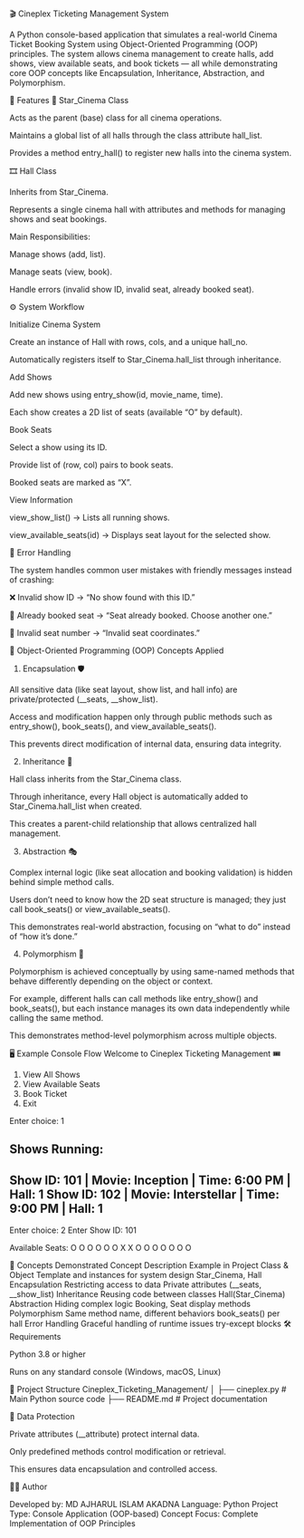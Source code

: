 🎬 Cineplex Ticketing Management System

A Python console-based application that simulates a real-world Cinema Ticket Booking System using Object-Oriented Programming (OOP) principles.
The system allows cinema management to create halls, add shows, view available seats, and book tickets — all while demonstrating core OOP concepts like Encapsulation, Inheritance, Abstraction, and Polymorphism.

🚀 Features
🏢 Star_Cinema Class

Acts as the parent (base) class for all cinema operations.

Maintains a global list of all halls through the class attribute hall_list.

Provides a method entry_hall() to register new halls into the cinema system.

🎞️ Hall Class

Inherits from Star_Cinema.

Represents a single cinema hall with attributes and methods for managing shows and seat bookings.

Main Responsibilities:

Manage shows (add, list).

Manage seats (view, book).

Handle errors (invalid show ID, invalid seat, already booked seat).

⚙️ System Workflow

Initialize Cinema System

Create an instance of Hall with rows, cols, and a unique hall_no.

Automatically registers itself to Star_Cinema.hall_list through inheritance.

Add Shows

Add new shows using entry_show(id, movie_name, time).

Each show creates a 2D list of seats (available “O” by default).

Book Seats

Select a show using its ID.

Provide list of (row, col) pairs to book seats.

Booked seats are marked as “X”.

View Information

view_show_list() → Lists all running shows.

view_available_seats(id) → Displays seat layout for the selected show.

🧩 Error Handling

The system handles common user mistakes with friendly messages instead of crashing:

❌ Invalid show ID → “No show found with this ID.”

🚫 Already booked seat → “Seat already booked. Choose another one.”

📍 Invalid seat number → “Invalid seat coordinates.”

🧱 Object-Oriented Programming (OOP) Concepts Applied
1. Encapsulation 🛡️

All sensitive data (like seat layout, show list, and hall info) are private/protected (__seats, __show_list).

Access and modification happen only through public methods such as entry_show(), book_seats(), and view_available_seats().

This prevents direct modification of internal data, ensuring data integrity.

2. Inheritance 🔁

Hall class inherits from the Star_Cinema class.

Through inheritance, every Hall object is automatically added to Star_Cinema.hall_list when created.

This creates a parent-child relationship that allows centralized hall management.

3. Abstraction 🎭

Complex internal logic (like seat allocation and booking validation) is hidden behind simple method calls.

Users don’t need to know how the 2D seat structure is managed; they just call book_seats() or view_available_seats().

This demonstrates real-world abstraction, focusing on “what to do” instead of “how it’s done.”

4. Polymorphism 🔄

Polymorphism is achieved conceptually by using same-named methods that behave differently depending on the object or context.

For example, different halls can call methods like entry_show() and book_seats(), but each instance manages its own data independently while calling the same method.

This demonstrates method-level polymorphism across multiple objects.

🖥️ Example Console Flow
Welcome to Cineplex Ticketing Management 🎟️

1. View All Shows
2. View Available Seats
3. Book Ticket
4. Exit

Enter choice: 1

Shows Running:
---------------------------------
Show ID: 101 | Movie: Inception | Time: 6:00 PM | Hall: 1
Show ID: 102 | Movie: Interstellar | Time: 9:00 PM | Hall: 1
---------------------------------

Enter choice: 2
Enter Show ID: 101

Available Seats:
O O O O O
O X X O O
O O O O O

🧠 Concepts Demonstrated
Concept	Description	Example in Project
Class & Object	Template and instances for system design	Star_Cinema, Hall
Encapsulation	Restricting access to data	Private attributes (__seats, __show_list)
Inheritance	Reusing code between classes	Hall(Star_Cinema)
Abstraction	Hiding complex logic	Booking, Seat display methods
Polymorphism	Same method name, different behaviors	book_seats() per hall
Error Handling	Graceful handling of runtime issues	try-except blocks
🛠️ Requirements

Python 3.8 or higher

Runs on any standard console (Windows, macOS, Linux)

📂 Project Structure
Cineplex_Ticketing_Management/
│
├── cineplex.py     # Main Python source code
├── README.md                 # Project documentation

🔐 Data Protection

Private attributes (__attribute) protect internal data.

Only predefined methods control modification or retrieval.

This ensures data encapsulation and controlled access.

👨‍💻 Author

Developed by: MD AJHARUL ISLAM AKADNA
Language: Python
Project Type: Console Application (OOP-based)
Concept Focus: Complete Implementation of OOP Principles
